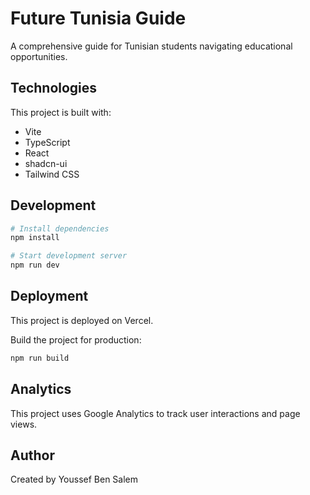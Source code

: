 # Future Tunisia Guide

A comprehensive guide for Tunisian students navigating educational opportunities.

## Technologies

This project is built with:

- Vite
- TypeScript
- React
- shadcn-ui
- Tailwind CSS

## Development

```sh
# Install dependencies
npm install

# Start development server
npm run dev
```

## Deployment

This project is deployed on Vercel.

Build the project for production:

```sh
npm run build
```

## Analytics

This project uses Google Analytics to track user interactions and page views.

## Author

Created by Youssef Ben Salem

